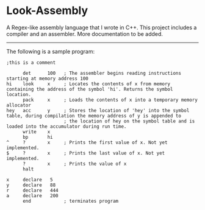 # Look-Assembly
A Regex-like assembly language that I wrote in C++. This project includes a compiler and an assembler. More documentation to be added.

_________________________________
The following is a sample program:
     
    ;this is a comment 

          det      100   ; The assembler begins reading instructions starting at memory address 100
    hi    look     x     ; Locates the contents of x from memory containing the address of the symbol 'hi'. Returns the symbol location. 
          pack     x     ; Loads the contents of x into a temporary memory allocator
    hey   acc      y     ; Stores the location of 'hey' into the symbol table, during compilation the memory address of y is appended to 
                         ; the location of hey on the symbol table and is loaded into the accumulator during run time.
          write    x
          bp       hi
    ^     ?        x     ; Prints the first value of x. Not yet implemented.  
    $     ?        x     ; Prints the last value of x. Not yet implemented.  
          ?        x     ; Prints the value of x
          halt
   
    x     declare   5    
    y     declare   88
    r     declare   444
    a     declare   200
          end            ; terminates program
 
